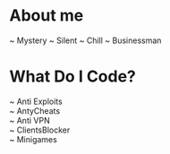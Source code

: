 # About me

~ Mystery
~ Silent
~ Chill
~ Businessman



# What Do I Code?

~ Anti Exploits\
~ AntyCheats\
~ Anti VPN\
~ ClientsBlocker\
~ Minigames
